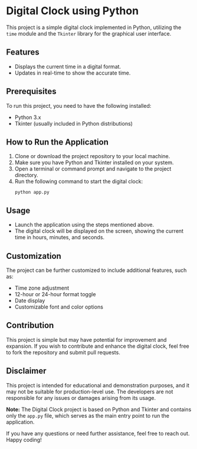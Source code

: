 # Digital Clock using Python

This project is a simple digital clock implemented in Python, utilizing the `time` module and the `Tkinter` library for the graphical user interface.

## Features
- Displays the current time in a digital format.
- Updates in real-time to show the accurate time.

## Prerequisites
To run this project, you need to have the following installed:
- Python 3.x
- Tkinter (usually included in Python distributions)

## How to Run the Application
1. Clone or download the project repository to your local machine.
2. Make sure you have Python and Tkinter installed on your system.
3. Open a terminal or command prompt and navigate to the project directory.
4. Run the following command to start the digital clock:
   ```
   python app.py
   ```

## Usage
- Launch the application using the steps mentioned above.
- The digital clock will be displayed on the screen, showing the current time in hours, minutes, and seconds.

## Customization
The project can be further customized to include additional features, such as:
- Time zone adjustment
- 12-hour or 24-hour format toggle
- Date display
- Customizable font and color options

## Contribution
This project is simple but may have potential for improvement and expansion. If you wish to contribute and enhance the digital clock, feel free to fork the repository and submit pull requests.

## Disclaimer
This project is intended for educational and demonstration purposes, and it may not be suitable for production-level use. The developers are not responsible for any issues or damages arising from its usage.

**Note:** The Digital Clock project is based on Python and Tkinter and contains only the `app.py` file, which serves as the main entry point to run the application.

If you have any questions or need further assistance, feel free to reach out. Happy coding!
